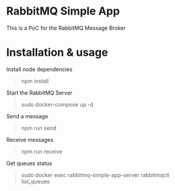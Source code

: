 # RabbitMQ Simple App

This is a PoC for the RabbitMQ Message Broker

# Installation & usage

Install node dependencies

> npm install

Start the RabbitMQ Server

> sudo docker-compose up -d

Send a message

> npm run send

Receive messages

> npm run receive

Get queues status

> sudo docker exec rabbitmq-simple-app-server rabbitmqctl list_queues
